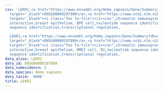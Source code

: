 ```yaml
---
csv: 'LEKR1,<a href="https://www.ensembl.org/Homo_sapiens/Gene/Summary?db=core;g=ENSG00000197980"
  target="_blank">ENSG00000197980</a>,<a href="https://www.ncbi.nlm.nih.gov/pubmed/22863008"
  target="_blank"><i class="fas fa-file"></i></a>",chromatin immunoprecipitation assay,direct
  interaction,breast epithelium, BPE cell,nucleotide sequence identification,nucleotide
  sequence identification,transcriptional regulation,

  LEKR1,<a href="https://www.ensembl.org/Homo_sapiens/Gene/Summary?db=core;g=ENSG00000197980"
  target="_blank">ENSG00000197980</a>,<a href="https://www.ncbi.nlm.nih.gov/pubmed/22863008"
  target="_blank"><i class="fas fa-file"></i></a>",chromatin immunoprecipitation assay,direct
  interaction,breast epithelium, HME1 cell, R2,nucleotide sequence identification,nucleotide
  sequence identification,transcriptional regulation,'
data_alias: LEKR1
data_id: ENSG00000197980
data_numevidence: 2
data_species: Homo sapiens
data_taxid: '9606'
title: LEKR1
---
```

